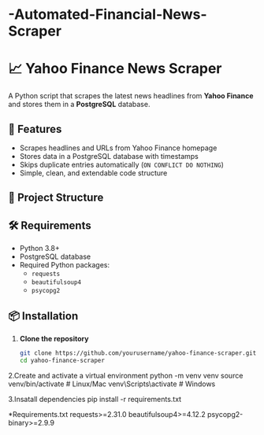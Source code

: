 # -Automated-Financial-News-Scraper
# 📈 Yahoo Finance News Scraper

A Python script that scrapes the latest news headlines from **Yahoo Finance** and stores them in a **PostgreSQL** database.

## 🚀 Features
- Scrapes headlines and URLs from Yahoo Finance homepage
- Stores data in a PostgreSQL database with timestamps
- Skips duplicate entries automatically (`ON CONFLICT DO NOTHING`)
- Simple, clean, and extendable code structure

## 📂 Project Structure

## 🛠 Requirements
- Python 3.8+
- PostgreSQL database
- Required Python packages:
  - `requests`
  - `beautifulsoup4`
  - `psycopg2`

## 📦 Installation
1. **Clone the repository**
   ```bash
   git clone https://github.com/yourusername/yahoo-finance-scraper.git
   cd yahoo-finance-scraper
2.Create and activate a virtual environment
python -m venv venv
source venv/bin/activate  # Linux/Mac
venv\Scripts\activate     # Windows

3.Insatall dependencies
pip install -r requirements.txt


*Requirements.txt
requests>=2.31.0
beautifulsoup4>=4.12.2
psycopg2-binary>=2.9.9

